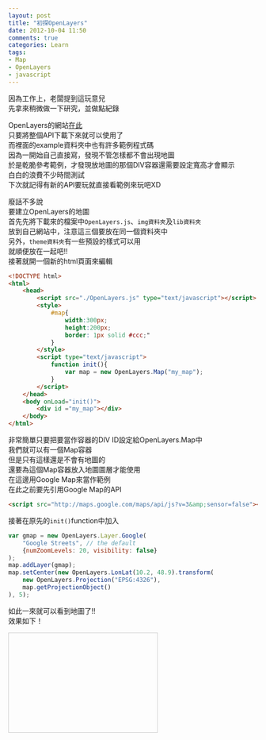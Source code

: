 ```yaml
---
layout: post
title: "初探OpenLayers"
date: 2012-10-04 11:50
comments: true
categories: Learn
tags:
- Map
- OpenLayers
- javascript
---
```

因為工作上，老闆提到這玩意兒  
先拿來稍微做一下研究，並做點紀錄  
<!--more-->
OpenLayers的網站[在此](http://openlayers.org/)  
只要將整個API下載下來就可以使用了  
而裡面的example資料夾中也有許多範例程式碼  
因為一開始自己直接寫，發現不管怎樣都不會出現地圖  
於是乾脆參考範例，才發現放地圖的那個DIV容器還需要設定寬高才會顯示  
白白的浪費不少時間測試  
下次就記得有新的API要玩就直接看範例來玩吧XD  

廢話不多說  
要建立OpenLayers的地圖  
首先先將下載來的檔案中`OpenLayers.js`、`img資料夾`及`lib資料夾`  
放到自己網站中，注意這三個要放在同一個資料夾中  
另外，`theme資料夾`有一些預設的樣式可以用  
就順便放在一起吧!!  
接著就開一個新的html頁面來編輯  
```html
<!DOCTYPE html>
<html>
    <head>
        <script src="./OpenLayers.js" type="text/javascript"></script>
        <style>
            #map{
                width:300px;
                height:200px;
                border: 1px solid #ccc;"
            }
        </style>
        <script type="text/javascript">
            function init(){
                var map = new OpenLayers.Map("my_map");
            }
        </script>
    </head>
    <body onLoad="init()">
        <div id ="my_map"></div>
    </body>
</html>
```
非常簡單只要把要當作容器的DIV ID設定給OpenLayers.Map中  
我們就可以有一個Map容器  
但是只有這樣還是不會有地圖的  
還要為這個Map容器放入地圖圖層才能使用  
在這邊用Google Map來當作範例  
在此之前要先引用Google Map的API  
```html
<script src="http://maps.google.com/maps/api/js?v=3&amp;sensor=false"></script>
```
接著在原先的`init()`function中加入  
```js
var gmap = new OpenLayers.Layer.Google(
    "Google Streets", // the default
    {numZoomLevels: 20, visibility: false}
);
map.addLayer(gmap);	
map.setCenter(new OpenLayers.LonLat(10.2, 48.9).transform(
    new OpenLayers.Projection("EPSG:4326"),
    map.getProjectionObject()
), 5);
```
如此一來就可以看到地圖了!!  
效果如下！

<script src="http://openlayers.org/api/OpenLayers.js"></script>
<script src="http://maps.google.com/maps/api/js?v=3&amp;sensor=false"></script>
<script src="//ajax.googleapis.com/ajax/libs/jquery/1.8.2/jquery.min.js"></script>
<script type="text/javascript">
    $(function(){
        var map = new OpenLayers.Map("my_map");
        var gmap = new OpenLayers.Layer.Google(
            "Google Streets", // the default
            {numZoomLevels: 20, visibility: false}
        );
        map.addLayer(gmap);	
        map.setCenter(new OpenLayers.LonLat(121.5, 23.6).transform(
            new OpenLayers.Projection("EPSG:4326"),
            map.getProjectionObject()
        ), 7);
    });
</script>
<div id="my_map" style="width:300px;height:200px;border: 1px solid #ccc;"></div>